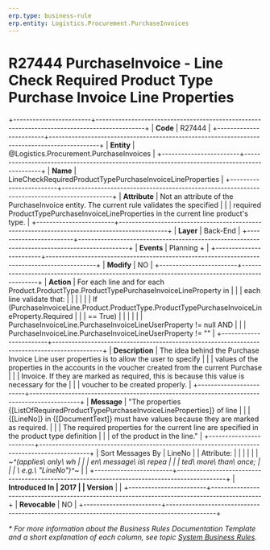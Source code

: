 ```yaml
---
erp.type: business-rule
erp.entity: Logistics.Procurement.PurchaseInvoices
---
```


# R27444 PurchaseInvoice - Line Check Required Product Type Purchase Invoice Line Properties
+------------------------+---------------------------------------------------------------------------------------------+
| **Code**               | R27444                                                                                      |
+------------------------+---------------------------------------------------------------------------------------------+
| **Entity**             | @Logistics.Procurement.PurchaseInvoices                                                     |
+------------------------+---------------------------------------------------------------------------------------------+
| **Name**               | LineCheckRequiredProductTypePurchaseInvoiceLineProperties                                   |
+------------------------+---------------------------------------------------------------------------------------------+
| **Attribute**          | Not an attribute of the PurchaseInvoice entity. The current rule validates the specified    |
|                        | required ProductTypePurchaseInvoiceLineProperties in the current line product\'s type.      |
+------------------------+---------------------------------------------------------------------------------------------+
| **Layer**              | Back-End                                                                                    |
+------------------------+---------------------------------------------------------------------------------------------+
| **Events**             | Planning +                                                                                  |
+------------------------+---------------------------------------------------------------------------------------------+
| **Modify**             | NO                                                                                          |
+------------------------+---------------------------------------------------------------------------------------------+
| **Action**             | For each line and for each Product.ProductType.ProductTypePurchaseInvoiceLineProperty in    |
|                        | each line validate that:                                                                    |
|                        |                                                                                             |
|                        | If (PurchaseInvoiceLine.Product.ProductType.ProductTypePurchaseInvoiceLineProperty.Required |
|                        | == True)                                                                                    |
|                        |                                                                                             |
|                        | PurchaseInvoiceLine.PurchaseInvoiceLineUserProperty != null AND                             |
|                        | PurchaseInvoiceLine.PurchaseInvoiceLineUserProperty != \"\"                                 |
+------------------------+---------------------------------------------------------------------------------------------+
| **Description**        | The idea behind the Purchase Invoice Line user properties is to allow the user to specify   |
|                        | values of the properties in the accounts in the voucher created from the current Purchase   |
|                        | Invoice. If they are marked as required, this is because this value is necessary for the    |
|                        | voucher to be created properly.                                                             |
+------------------------+---------------------------------------------------------------------------------------------+
| **Message**            | \"The properties {\[ListOfRequiredProductTypePurchaseInvoiceLineProperties\]} of line       |
|                        | {\[LineNo\]} in {\[DocumentText\]} must have values because they are marked as required.    |
|                        | The required properties for the current line are specified in the product type definition   |
|                        | of the product in the line.\"                                                               |
+------------------------+---------------------------------------------------------------------------------------------+
| Sort Messages By       | LineNo                                                                                      |
| Attribute:             |                                                                                             |
|                        |                                                                                             |
| *~^(applies\ only\ wh  |                                                                                             |
| en\ message\ is\ repea |                                                                                             |
| ted\ more\ than\ once; |                                                                                             |
| \ e.g.\ \"LineNo\")^~* |                                                                                             |
+------------------------+---------------------------------------------------------------------------------------------+
| **Introduced In        | 2017                                                                                        |
| Version**              |                                                                                             |
+------------------------+---------------------------------------------------------------------------------------------+
| **Revocable**          | NO                                                                                          |
+------------------------+---------------------------------------------------------------------------------------------+

*\* For more information about the Business Rules Documentation Template and a short explanation of each column, see
topic [System Business Rules](../templates/template-description-system-business-rules.md).*
